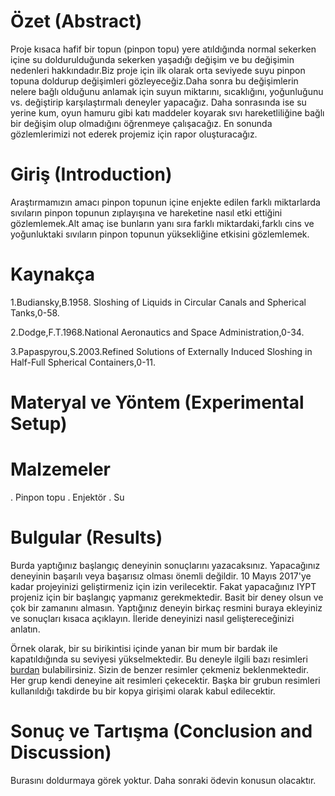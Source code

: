 
# Özet (Abstract)
Proje kısaca hafif bir topun (pinpon topu) yere atıldığında normal sekerken içine su doldurulduğunda sekerken yaşadığı değişim ve bu değişimin nedenleri hakkındadır.Biz proje için ilk olarak orta seviyede suyu pinpon topuna doldurup değişimleri gözleyeceğiz.Daha sonra bu değişimlerin nelere bağlı olduğunu anlamak için suyun miktarını, sıcaklığını, yoğunluğunu vs. değiştirip karşılaştırmalı deneyler yapacağız. Daha sonrasında ise su yerine kum, oyun hamuru gibi katı maddeler koyarak sıvı hareketliliğine bağlı bir değişim olup olmadığını öğrenmeye çalışacağız. En sonunda gözlemlerimizi not ederek projemiz için rapor oluşturacağız.
# Giriş (Introduction)
Araştırmamızın amacı pinpon topunun içine enjekte edilen farklı miktarlarda sıvıların pinpon topunun zıplayışına ve hareketine nasıl etki ettiğini gözlemlemek.Alt amaç ise bunların yanı sıra farklı miktardaki,farklı cins ve yoğunluktaki sıvıların pinpon topunun yüksekliğine etkisini gözlemlemek.               

# Kaynakça
1.Budiansky,B.1958. Sloshing of Liquids in Circular Canals and Spherical Tanks,0-58.

2.Dodge,F.T.1968.National Aeronautics and Space Administration,0-34.

3.Papaspyrou,S.2003.Refined Solutions of Externally Induced Sloshing in Half-Full Spherical Containers,0-11.
# Materyal ve Yöntem (Experimental Setup)

# Malzemeler
. Pinpon topu
. Enjektör
. Su
# Bulgular (Results)
Burda yaptığınız başlangıç deneyinin sonuçlarını yazacaksınız. Yapacağınız deneyinin başarılı veya başarısız olması önemli değildir. 10 Mayıs 2017'ye kadar projeyinizi geliştirmeniz için izin verilecektir. Fakat yapacağınız IYPT projeniz için bir başlangıç yapmanız gerekmektedir. Basit bir deney olsun ve çok bir zamanını almasın. Yaptığınız deneyin birkaç resmini buraya ekleyiniz ve sonuçları kısaca açıklayın. İleride deneyinizi nasıl geliştereceğinizi anlatın. 

Örnek olarak, bir su birikintisi içinde yanan bir mum bir bardak ile kapatıldığında su seviyesi yükselmektedir. Bu deneyle ilgili bazı resimleri [burdan](https://www.stevespanglerscience.com/lab/experiments/why-does-the-water-rise/) bulabilirsiniz. Sizin de benzer resimler çekmeniz beklenmektedir. Her grup kendi deneyine ait resimleri çekecektir. Başka bir grubun resimleri kullanıldığı takdirde bu bir kopya girişimi olarak kabul edilecektir. 


# Sonuç ve Tartışma (Conclusion and Discussion) 
Burasını doldurmaya görek yoktur. Daha sonraki ödevin konusun olacaktır. 


